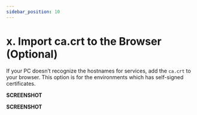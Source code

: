 ```yaml
---
sidebar_position: 10
---
```


# x. Import ca.crt to the Browser (Optional)

If your PC doesn’t recognize the hostnames for services, add the `ca.crt` to your browser. This option is for the environments which has self-signed certificates.

**SCREENSHOT**

**SCREENSHOT**